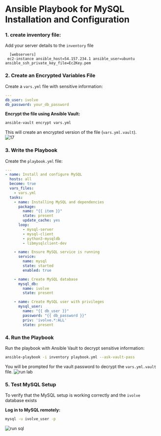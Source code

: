 # Ansible Playbook for MySQL Installation and Configuration
### 1. create inventory file:  
  Add your server details to the `inventory` file
  ```
    [webservers]
   ec2-instance ansible_host=54.157.234.1 ansible_user=ubuntu ansible_ssh_private_key_file=Ec2Key.pem
   ```
### 2. Create an Encrypted Variables File

Create a `vars.yml` file with sensitive information:
```yaml
---
db_user: ivolve
db_password: your_db_password
```

**Encrypt the file using Ansible Vault:**
```bash
ansible-vault encrypt vars.yml
```
This will create an encrypted version of the file (`vars.yml.vault`).    
![17](https://github.com/user-attachments/assets/c047993b-0353-4741-8ad1-cf17db09e4c2)   

### 3. Write the Playbook

Create the `playbook.yml` file:
```yaml
---
- name: Install and configure MySQL
  hosts: all
  become: true
  vars_files:
    - vars.yml
  tasks:
    - name: Installing MySQL and dependencies
      package:
        name: "{{ item }}"
        state: present
        update_cache: yes
      loop:
        - mysql-server
        - mysql-client
        - python3-mysqldb
        - libmysqlclient-dev

    - name: Ensure MySQL service is running
      service:
        name: mysql
        state: started
        enabled: true

    - name: Create MySQL database
      mysql_db:
        name: ivolve
        state: present

    - name: Create MySQL user with privileges
      mysql_user:
        name: "{{ db_user }}"
        password: "{{ db_password }}"
        priv: 'ivolve.*:ALL'
        state: present
```
### 4. Run the Playbook

Run the playbook with Ansible Vault to decrypt sensitive information:
```bash
ansible-playbook -i inventory playbook.yml --ask-vault-pass
```

You will be prompted for the vault password to decrypt the `vars.yml.vault` file.
![run lab](https://github.com/user-attachments/assets/35e4c317-2411-4729-a291-aedf7a59f4ba)
### 5. Test MySQL Setup     
To verify that the MySQL setup is working correctly and the `ivolve` database exists   

**Log in to MySQL remotely:**
   ```bash
   mysql -u ivolve_user -p
   ```
  ![run sql](https://github.com/user-attachments/assets/175666f9-da6f-481d-b329-c080dcc19597)  

  

